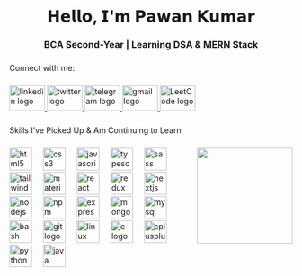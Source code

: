 <h1 align="center">𝗛𝗲𝗹𝗹𝗼, 𝗜'𝗺 𝗣𝗮𝘄𝗮𝗻 𝗞𝘂𝗺𝗮𝗿</h1>

###

<h3 align="center">BCA Second-Year | Learning DSA & MERN Stack</h3>

###

<p align="left">Connect with me:</p>

###

<div align="left">
  <a href="https://www.linkedin.com/in/pawan-kumar-vn/" target="_blank">
    <img src="https://raw.githubusercontent.com/maurodesouza/profile-readme-generator/master/src/assets/icons/social/linkedin/default.svg" width="63" height="45" alt="linkedin logo"  />
  </a>
  <a href="https://x.com/Pawankumar_vn" target="_blank">
    <img src="https://raw.githubusercontent.com/maurodesouza/profile-readme-generator/master/src/assets/icons/social/twitter/default.svg" width="63" height="45" alt="twitter logo"  />
  </a>
  <a href="https://t.me/Deviant_nx" target="_blank">
    <img src="https://raw.githubusercontent.com/maurodesouza/profile-readme-generator/master/src/assets/icons/social/telegram/default.svg" width="63" height="45" alt="telegram logo"  />
  </a>
  <a href="https://mail.google.com/mail/?view=cm&fs=1&to=pawankumar.vn@gmail.com" target="_blank">
    <img src="https://raw.githubusercontent.com/maurodesouza/profile-readme-generator/master/src/assets/icons/social/gmail/default.svg" width="63" height="45" alt="gmail logo"  />
  </a>
<a href="https://leetcode.com/Pawankumar-vn" target="_blank" rel="noopener noreferrer" >
    <img src="https://upload.wikimedia.org/wikipedia/commons/a/ab/LeetCode_logo_white_no_text.svg" width="63" height="45" alt="LeetCode logo" />
</a>

</div>

###

<p align="left">Skills I’ve Picked Up & Am Continuing to Learn</p>

###

<img align="right" height="170" src="https://media-hosting.imagekit.io//b4bdedf631034563/comalcanon-dbhconnor-ezgif.com-crop.gif?Expires=1834973076&Key-Pair-Id=K2ZIVPTIP2VGHC&Signature=1xtgO64Iv7ji41k4jCtqUU-XqJKqCZbWGSXdifMrNA-KiUHY3e1i0zSiC8QgzDbmkHmfJqZECaaRdSHvB-tvKUFdok74wT29sz~nYkv3UKlZJkoTYThBJXJQHKFGThFfVOqQCZh6Hvt1zl40Emjrr691lPd2bmv2UoSHPS~V05pj0S0B-RVOFtYKv6QpRsKJ4tsNmU52Fl5NDvdHmnx~BKLFDjbidPyTJJPKmbECQDOqcyI4~WxnIQLbYkCv35DybFGZyXsvG5VxqICqdT3IEyaLJy~FOgsSOiBtaecQrZfbkneicoe5K8uGlJ0NiJjgS8Y2EN77wnMHRjdLid6vYw__"  />

###

<div align="left">
  <img src="https://cdn.jsdelivr.net/gh/devicons/devicon/icons/html5/html5-original.svg" height="40" alt="html5 logo"  />
  <img width="12" />
  <img src="https://cdn.jsdelivr.net/gh/devicons/devicon/icons/css3/css3-original.svg" height="40" alt="css3 logo"  />
  <img width="12" />
  <img src="https://cdn.jsdelivr.net/gh/devicons/devicon/icons/javascript/javascript-original.svg" height="40" alt="javascript logo"  />
  <img width="12" />
  <img src="https://cdn.jsdelivr.net/gh/devicons/devicon/icons/typescript/typescript-original.svg" height="40" alt="typescript logo"  />
  <img width="12" />
  <img src="https://cdn.jsdelivr.net/gh/devicons/devicon/icons/sass/sass-original.svg" height="40" alt="sass logo"  />
  <img width="12" />
  <img src="https://cdn.simpleicons.org/tailwindcss/06B6D4" height="40" alt="tailwindcss logo"  />
  <img width="12" />
  <img src="https://cdn.jsdelivr.net/gh/devicons/devicon/icons/materialui/materialui-original.svg" height="40" alt="materialui logo"  />
  <img width="12" />
  <img src="https://cdn.jsdelivr.net/gh/devicons/devicon/icons/react/react-original.svg" height="40" alt="react logo"  />
  <img width="12" />
  <img src="https://cdn.jsdelivr.net/gh/devicons/devicon/icons/redux/redux-original.svg" height="40" alt="redux logo"  />
  <img width="12" />
  <img src="https://cdn.jsdelivr.net/gh/devicons/devicon/icons/nextjs/nextjs-original.svg" height="40" alt="nextjs logo"  />
  <img width="12" />
  <img src="https://cdn.jsdelivr.net/gh/devicons/devicon/icons/nodejs/nodejs-original.svg" height="40" alt="nodejs logo"  />
  <img width="12" />
  <img src="https://cdn.jsdelivr.net/gh/devicons/devicon/icons/npm/npm-original-wordmark.svg" height="40" alt="npm logo"  />
  <img width="12" />
  <img src="https://skillicons.dev/icons?i=express" height="40" alt="express logo"  />
  <img width="12" />
  <img src="https://cdn.jsdelivr.net/gh/devicons/devicon/icons/mongodb/mongodb-original.svg" height="40" alt="mongodb logo"  />
  <img width="12" />
  <img src="https://cdn.jsdelivr.net/gh/devicons/devicon/icons/mysql/mysql-original.svg" height="40" alt="mysql logo"  />
  <img width="12" />
  <img src="https://cdn.jsdelivr.net/gh/devicons/devicon/icons/bash/bash-original.svg" height="40" alt="bash logo"  />
  <img width="12" />
  <img src="https://cdn.jsdelivr.net/gh/devicons/devicon/icons/git/git-original.svg" height="40" alt="git logo"  />
  <img width="12" />
  <img src="https://cdn.jsdelivr.net/gh/devicons/devicon/icons/linux/linux-original.svg" height="40" alt="linux logo"  />
  <img width="12" />
  <img src="https://cdn.jsdelivr.net/gh/devicons/devicon/icons/c/c-original.svg" height="40" alt="c logo"  />
  <img width="12" />
  <img src="https://cdn.jsdelivr.net/gh/devicons/devicon/icons/cplusplus/cplusplus-original.svg" height="40" alt="cplusplus logo"  />
  <img width="12" />
  <img src="https://cdn.jsdelivr.net/gh/devicons/devicon/icons/python/python-original.svg" height="40" alt="python logo"  />
  <img width="12" />
  <img src="https://cdn.jsdelivr.net/gh/devicons/devicon/icons/java/java-original.svg" height="40" alt="java logo"  />
</div>

###
